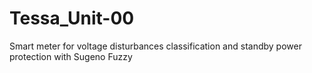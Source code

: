 # Tessa_Unit-00
Smart meter for voltage disturbances classification and standby power protection with Sugeno Fuzzy

